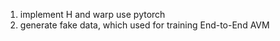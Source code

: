 1.  implement H and warp use pytorch  
2.  generate fake data, which used for training End-to-End AVM
